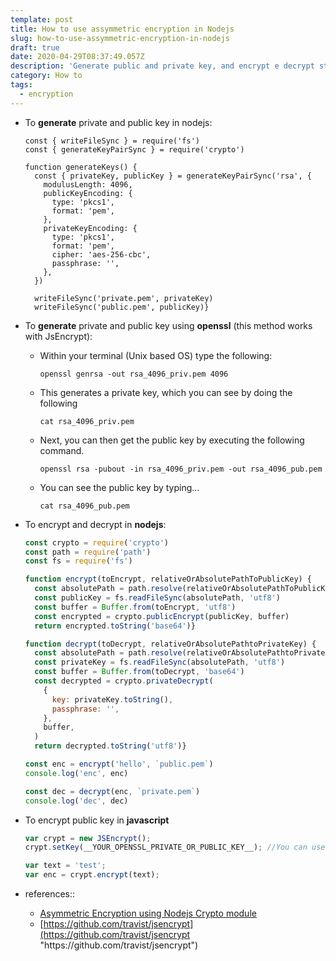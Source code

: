 ```yaml
---
template: post
title: How to use assymmetric encryption in Nodejs
slug: how-to-use-assymmetric-encryption-in-nodejs
draft: true
date: 2020-04-29T08:37:49.057Z
description: 'Generate public and private key, and encrypt e decrypt strings'
category: How to
tags:
  - encryption
---
```

* To **generate** private and public key in nodejs:

  ```
  const { writeFileSync } = require('fs')
  const { generateKeyPairSync } = require('crypto')

  function generateKeys() {
    const { privateKey, publicKey } = generateKeyPairSync('rsa', {
      modulusLength: 4096,
      publicKeyEncoding: {
        type: 'pkcs1',
        format: 'pem',
      },
      privateKeyEncoding: {
        type: 'pkcs1',
        format: 'pem',
        cipher: 'aes-256-cbc',
        passphrase: '',
      },
    })

    writeFileSync('private.pem', privateKey)
    writeFileSync('public.pem', publicKey)}
  ```
* To **generate** private and public key using **openssl** (this method works with JsEncrypt):

  * Within your terminal (Unix based OS) type the following:

    ```shell
    openssl genrsa -out rsa_4096_priv.pem 4096
    ```
  * This generates a private key, which you can see by doing the following

    ```shell
    cat rsa_4096_priv.pem
    ```
  * Next, you can then get the public key by executing the following command.

    ```shell
    openssl rsa -pubout -in rsa_4096_priv.pem -out rsa_4096_pub.pem
    ```
  * You can see the public key by typing...

    ```
    cat rsa_4096_pub.pem
    ```
* To encrypt and decrypt in **nodejs**:

  ```javascript
  const crypto = require('crypto')
  const path = require('path')
  const fs = require('fs')

  function encrypt(toEncrypt, relativeOrAbsolutePathToPublicKey) {
    const absolutePath = path.resolve(relativeOrAbsolutePathToPublicKey)
    const publicKey = fs.readFileSync(absolutePath, 'utf8')
    const buffer = Buffer.from(toEncrypt, 'utf8')
    const encrypted = crypto.publicEncrypt(publicKey, buffer)
    return encrypted.toString('base64')}

  function decrypt(toDecrypt, relativeOrAbsolutePathtoPrivateKey) {
    const absolutePath = path.resolve(relativeOrAbsolutePathtoPrivateKey)
    const privateKey = fs.readFileSync(absolutePath, 'utf8')
    const buffer = Buffer.from(toDecrypt, 'base64')
    const decrypted = crypto.privateDecrypt(
      {
        key: privateKey.toString(),
        passphrase: '',
      },
      buffer,
    )
    return decrypted.toString('utf8')}

  const enc = encrypt('hello', `public.pem`)
  console.log('enc', enc)

  const dec = decrypt(enc, `private.pem`)
  console.log('dec', dec)
  ```
* To encrypt public key in **javascript**

  ```javascript
  var crypt = new JSEncrypt();
  crypt.setKey(__YOUR_OPENSSL_PRIVATE_OR_PUBLIC_KEY__); //You can use also setPrivateKey and setPublicKey, they are both alias to setKey

  var text = 'test';
  var enc = crypt.encrypt(text);
  ```
* references::

  * [Asymmetric Encryption using Nodejs Crypto module](https://stackoverflow.com/questions/54087514/asymmetric-encryption-using-nodejs-crypto-module)
  * [https://github.com/travist/jsencrypt](https://github.com/travist/jsencrypt "https\://github.com/travist/jsencrypt")